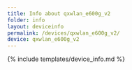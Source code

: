 ```yaml
---
title: Info about qxwlan_e600g_v2
folder: info
layout: deviceinfo
permalink: /devices/qxwlan_e600g_v2/
device: qxwlan_e600g_v2
---
```

{% include templates/device_info.md %}
